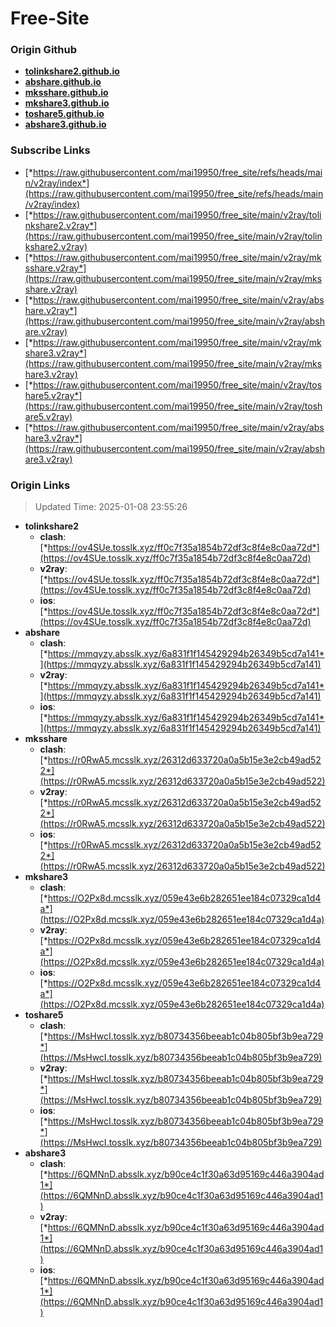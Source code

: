 # Free-Site

### Origin Github

- [**tolinkshare2.github.io**](https://github.com/tolinkshare2/tolinkshare2.github.io)
- [**abshare.github.io**](https://github.com/abshare/abshare.github.io)
- [**mksshare.github.io**](https://github.com/mksshare/mksshare.github.io)
- [**mkshare3.github.io**](https://github.com/mkshare3/mkshare3.github.io)
- [**toshare5.github.io**](https://github.com/toshare5/toshare5.github.io)
- [**abshare3.github.io**](https://github.com/abshare3/abshare3.github.io)

### Subscribe Links

- [*https://raw.githubusercontent.com/mai19950/free_site/refs/heads/main/v2ray/index*](https://raw.githubusercontent.com/mai19950/free_site/refs/heads/main/v2ray/index)
- [*https://raw.githubusercontent.com/mai19950/free_site/main/v2ray/tolinkshare2.v2ray*](https://raw.githubusercontent.com/mai19950/free_site/main/v2ray/tolinkshare2.v2ray)
- [*https://raw.githubusercontent.com/mai19950/free_site/main/v2ray/mksshare.v2ray*](https://raw.githubusercontent.com/mai19950/free_site/main/v2ray/mksshare.v2ray)
- [*https://raw.githubusercontent.com/mai19950/free_site/main/v2ray/abshare.v2ray*](https://raw.githubusercontent.com/mai19950/free_site/main/v2ray/abshare.v2ray)
- [*https://raw.githubusercontent.com/mai19950/free_site/main/v2ray/mkshare3.v2ray*](https://raw.githubusercontent.com/mai19950/free_site/main/v2ray/mkshare3.v2ray)
- [*https://raw.githubusercontent.com/mai19950/free_site/main/v2ray/toshare5.v2ray*](https://raw.githubusercontent.com/mai19950/free_site/main/v2ray/toshare5.v2ray)
- [*https://raw.githubusercontent.com/mai19950/free_site/main/v2ray/abshare3.v2ray*](https://raw.githubusercontent.com/mai19950/free_site/main/v2ray/abshare3.v2ray)

### Origin Links

> Updated Time: 2025-01-08 23:55:26

- **tolinkshare2**
  - **clash**: [*https://ov4SUe.tosslk.xyz/ff0c7f35a1854b72df3c8f4e8c0aa72d*](https://ov4SUe.tosslk.xyz/ff0c7f35a1854b72df3c8f4e8c0aa72d)
  - **v2ray**: [*https://ov4SUe.tosslk.xyz/ff0c7f35a1854b72df3c8f4e8c0aa72d*](https://ov4SUe.tosslk.xyz/ff0c7f35a1854b72df3c8f4e8c0aa72d)
  - **ios**: [*https://ov4SUe.tosslk.xyz/ff0c7f35a1854b72df3c8f4e8c0aa72d*](https://ov4SUe.tosslk.xyz/ff0c7f35a1854b72df3c8f4e8c0aa72d)
- **abshare**
  - **clash**: [*https://mmqyzy.absslk.xyz/6a831f1f145429294b26349b5cd7a141*](https://mmqyzy.absslk.xyz/6a831f1f145429294b26349b5cd7a141)
  - **v2ray**: [*https://mmqyzy.absslk.xyz/6a831f1f145429294b26349b5cd7a141*](https://mmqyzy.absslk.xyz/6a831f1f145429294b26349b5cd7a141)
  - **ios**: [*https://mmqyzy.absslk.xyz/6a831f1f145429294b26349b5cd7a141*](https://mmqyzy.absslk.xyz/6a831f1f145429294b26349b5cd7a141)
- **mksshare**
  - **clash**: [*https://r0RwA5.mcsslk.xyz/26312d633720a0a5b15e3e2cb49ad522*](https://r0RwA5.mcsslk.xyz/26312d633720a0a5b15e3e2cb49ad522)
  - **v2ray**: [*https://r0RwA5.mcsslk.xyz/26312d633720a0a5b15e3e2cb49ad522*](https://r0RwA5.mcsslk.xyz/26312d633720a0a5b15e3e2cb49ad522)
  - **ios**: [*https://r0RwA5.mcsslk.xyz/26312d633720a0a5b15e3e2cb49ad522*](https://r0RwA5.mcsslk.xyz/26312d633720a0a5b15e3e2cb49ad522)
- **mkshare3**
  - **clash**: [*https://O2Px8d.mcsslk.xyz/059e43e6b282651ee184c07329ca1d4a*](https://O2Px8d.mcsslk.xyz/059e43e6b282651ee184c07329ca1d4a)
  - **v2ray**: [*https://O2Px8d.mcsslk.xyz/059e43e6b282651ee184c07329ca1d4a*](https://O2Px8d.mcsslk.xyz/059e43e6b282651ee184c07329ca1d4a)
  - **ios**: [*https://O2Px8d.mcsslk.xyz/059e43e6b282651ee184c07329ca1d4a*](https://O2Px8d.mcsslk.xyz/059e43e6b282651ee184c07329ca1d4a)
- **toshare5**
  - **clash**: [*https://MsHwcI.tosslk.xyz/b80734356beeab1c04b805bf3b9ea729*](https://MsHwcI.tosslk.xyz/b80734356beeab1c04b805bf3b9ea729)
  - **v2ray**: [*https://MsHwcI.tosslk.xyz/b80734356beeab1c04b805bf3b9ea729*](https://MsHwcI.tosslk.xyz/b80734356beeab1c04b805bf3b9ea729)
  - **ios**: [*https://MsHwcI.tosslk.xyz/b80734356beeab1c04b805bf3b9ea729*](https://MsHwcI.tosslk.xyz/b80734356beeab1c04b805bf3b9ea729)
- **abshare3**
  - **clash**: [*https://6QMNnD.absslk.xyz/b90ce4c1f30a63d95169c446a3904ad1*](https://6QMNnD.absslk.xyz/b90ce4c1f30a63d95169c446a3904ad1)
  - **v2ray**: [*https://6QMNnD.absslk.xyz/b90ce4c1f30a63d95169c446a3904ad1*](https://6QMNnD.absslk.xyz/b90ce4c1f30a63d95169c446a3904ad1)
  - **ios**: [*https://6QMNnD.absslk.xyz/b90ce4c1f30a63d95169c446a3904ad1*](https://6QMNnD.absslk.xyz/b90ce4c1f30a63d95169c446a3904ad1)
